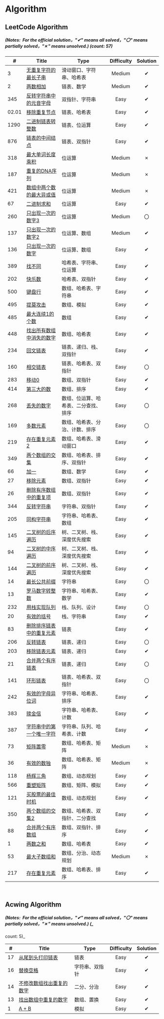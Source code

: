 # Algorithm

## LeetCode Algorithm

##### (Notes: &nbsp;For the official solution，"✔" means all solved，"〇" means partially solved，"✗" means unsolved.) (count: 57)



| #   | Title                                                                                 | Type               | Difficulty | Solution |
|-----|---------------------------------------------------------------------------------------|--------------------|:----------:|:--------:|
|3|[无重复字符的最长子串](https://leetcode.cn/problems/longest-substring-without-repeating-characters/)|滑动窗口、字符串、哈希表|Medium|✔|
|2|[两数相加](https://leetcode.cn/problems/add-two-numbers/)|链表、数学|Medium|✔|
|345|[反转字符串中的元音字母](https://leetcode.cn/problems/reverse-vowels-of-a-string/)|双指针、字符串|Easy|✔|
|02.01|[移除重复节点](https://leetcode.cn/problems/remove-duplicate-node-lcci/)|链表、哈希表|Easy|✔|
|1290|[二进制链表转整数](https://leetcode.cn/problems/convert-binary-number-in-a-linked-list-to-integer/)|链表、位运算|Easy|✔|
|876|[链表的中间结点](https://leetcode.cn/problems/middle-of-the-linked-list/)|链表、双指针|Easy|✔|
| 318 | [最大单词长度乘积](https://leetcode.cn/problems/maximum-product-of-word-lengths/)             | 位运算                |Medium|✗|
| 187 | [重复的DNA序列](https://leetcode.cn/problems/repeated-dna-sequences/)                      | 位运算                |Medium|✗|
| 421 | [数组中两个数的最大异或值](https://leetcode.cn/problems/maximum-xor-of-two-numbers-in-an-array/)  | 位运算                |Medium|✗|
| 67  | [二进制求和](https://leetcode.cn/problems/add-binary/)                                     | 位运算                |Easy|✔|
| 260 | [只出现一次的数字3](https://leetcode.cn/problems/single-number-iii/)                          | 位运算                |Medium|〇|
| 137 | [只出现一次的数字2](https://leetcode.cn/problems/single-number-ii/)                           | 位运算、数组             |Medium|✔|
| 136 | [只出现一次的数字](https://leetcode.cn/problems/single-number/)                               | 位运算、数组             |Easy|✔|
| 389 | [找不同](https://leetcode.cn/problems/find-the-difference/)                              | 哈希表、字符串、位运算        |Easy|✔|
| 202 | [快乐数](https://leetcode.cn/problems/happy-number/)                                     | 哈希表、双指针            |Easy|✔|
| 500 | [键盘行](https://leetcode.cn/problems/keyboard-row/)                                     | 数组、哈希表、字符串         |Easy|✔|
| 495 | [提莫攻击](https://leetcode.cn/problems/teemo-attacking/)                                 | 数组、模拟              |Easy|✔|
| 485 | [最大连续1的个数](https://leetcode.cn/problems/max-consecutive-ones/)                        | 数组                 |Easy|✔|
| 448 | [找出所有数组中消失的数字](https://leetcode.cn/problems/find-all-numbers-disappeared-in-an-array/) | 数组、哈希表             |Easy|✔|
| 234 | [回文链表](https://leetcode.cn/problems/palindrome-linked-list/)                          | 链表、递归、栈、双指针        |Easy|✔|
| 160 | [相交链表](https://leetcode.cn/problems/intersection-of-two-linked-lists/)                | 链表、哈希表、双指针         |Easy|〇|
| 283 | [移动0](https://leetcode.cn/problems/move-zeroes/)                                      | 数组、双指针             |Easy|✔|
| 414 | [第三大的数](https://leetcode.cn/problems/third-maximum-number/)                           | 数组、排序              |Easy|✔|
| 268 | [丢失的数字](https://leetcode.cn/problems/missing-number/)                                 | 数组、位运算、哈希表、二分查找、排序 |Easy|〇|
| 169 | [多数元素](https://leetcode.cn/problems/majority-element/)                                | 数组、哈希表、分治、计数、排序    |Easy|〇|
| 219 | [存在重复元素2](https://leetcode.cn/problems/contains-duplicate-ii/)                        | 数组、哈希表、滑动窗口        |Easy|✔|
| 349 | [两个数组的交集](https://leetcode.cn/problems/intersection-of-two-arrays/)                   | 数组、哈希表、排序、双指针      |Easy|✔|
| 66  | [加一](https://leetcode.cn/problems/plus-one/)                                          | 数组、数学              |Easy|✔|
| 27  | [移除元素](https://leetcode.cn/problems/remove-element/)                                  | 数组、双指针             |Easy|✔|
| 26  | [删除有序数组中的重复项](https://leetcode.cn/problems/remove-duplicates-from-sorted-array/)      | 数组、双指针             |Easy|✔|
| 344 | [反转字符串](https://leetcode.cn/problems/reverse-string/)                                 | 字符串、双指针            |Easy|✔|
| 205 | [同构字符串](https://leetcode.cn/problems/isomorphic-strings/)                             | 字符串、哈希表、数组         |Easy|✔|
| 145 | [二叉树的后序遍历](https://leetcode.cn/problems/binary-tree-postorder-traversal/)             | 树、二叉树、栈、深度优先搜索     |Easy|✔|
| 94  | [二叉树的中序遍历](https://leetcode.cn/problems/binary-tree-inorder-traversal/)               | 树、二叉树、栈、深度优先搜索     |Easy|✔|
| 144 | [二叉树的前序遍历](https://leetcode.cn/problems/binary-tree-preorder-traversal/)              | 树、二叉树、栈、深度优先搜索     |Easy|✔|
| 14  | [最长公共前缀](https://leetcode.cn/problems/longest-common-prefix/)                         | 字符串                |Easy|〇|
| 13  | [罗马数字转整数](https://leetcode.cn/problems/roman-to-integer/)                             | 字符串、哈希表、数学         |Easy|✔|
| 232 | [用栈实现队列](https://leetcode.cn/problems/implement-queue-using-stacks/)                  | 栈、队列、设计            |Easy|〇|
| 20  | [有效的括号](https://leetcode.cn/problems/valid-parentheses/)                              | 栈、字符串              |Easy|✔|
| 83  | [删除排序链表中的重复元素](https://leetcode.cn/problems/remove-duplicates-from-sorted-list/)      | 链表                 |Easy|✔|
| 206 | [反转链表](https://leetcode.cn/problems/reverse-linked-list/)                             | 链表、递归              |Easy|〇|
| 203 | [移除链表元素](https://leetcode.cn/problems/remove-linked-list-elements/)                   | 链表、递归              |    Easy    |✔|
| 21  | [合并两个有序链表](https://leetcode.cn/problems/merge-two-sorted-lists/)                      | 链表、递归              |    Easy    |〇|
| 141 | [环形链表](https://leetcode.cn/problems/linked-list-cycle/)                               | 链表、哈希表、双指针         |    Easy    |〇|
| 242 | [有效的字母异位词](https://leetcode.cn/problems/valid-anagram/)                               | 字符串、哈希表、排序         |    Easy    |✔|
| 383 | [赎金信](https://leetcode.cn/problems/ransom-note/)                                      | 字符串、哈希表、计数         |    Easy    |✔|
| 387 | [字符串中的第一个唯一字符](https://leetcode.cn/problems/first-unique-character-in-a-string/)      | 字符串、队列、哈希表、计数      |    Easy    |✔|
| 73  | [矩阵置零](https://leetcode.cn/problems/set-matrix-zeroes/)                               | 数组、哈希表、矩阵          |   Medium   |✗|
| 36  | [有效的数独](https://leetcode.cn/problems/valid-sudoku/)                                   | 数组、哈希表、矩阵          |   Medium   |✗|
| 118 | [杨辉三角](https://leetcode.cn/problems/pascals-triangle/)                                | 数组、动态规划            |    Easy    |✔|
| 566 | [重塑矩阵](https://leetcode.cn/problems/reshape-the-matrix/)                              | 数组、矩阵、模拟           |    Easy    |✔|
| 121 | [买股票的最佳时机](https://leetcode.cn/problems/best-time-to-buy-and-sell-stock/)             | 数组、动态规划            |    Easy    |✔|
| 350 | [两个数组的交集2](https://leetcode.cn/problems/intersection-of-two-arrays-ii/)               | 数组、哈希表、双指针、二分查找    |    Easy    |    ✔      |
| 88  | [合并两个有序数组](https://leetcode.cn/problems/merge-sorted-array/)                          | 数组、双指针、排序          |    Easy    |    ✔     |
| 1   | [两数之和](https://leetcode.cn/problems/two-sum/)                                         | 数组、哈希表             |    Easy    |    ✔     |
| 53  | [最大子数组和](https://leetcode.cn/problems/maximum-subarray/)                              | 数组、分治、动态规划         |   Medium   |    ✗     |
| 217 | [存在重复元素](https://leetcode.cn/problems/contains-duplicate/)                            | 数组、哈希表、排序          |    Easy    |    ✔     |
 
&nbsp;

## Acwing Algorithm

##### (Notes: &nbsp;For the official solution，"✔" means all solved，"〇" means partially solved，"✗" means unsolved.) (_
count: 5)_

| #   | Title | Type         |          Difficulty          | Solution |
|---|-----------| ---- |:--------:|:----------:|
|17|[从尾到头打印链表](https://www.acwing.com/problem/content/17/)|链表|Easy|✔|
|16|[替换空格](https://www.acwing.com/problem/content/17/)|字符串、双指针|Easy|✔|
|14|[不修改数组找出重复的数字](https://www.acwing.com/problem/content/15/)|二分、分治|Easy|✔|
|13|[找出数组中重复的数字](https://www.acwing.com/problem/content/14/)|数组、置换|Easy|✔|
|1| [A + B](https://www.acwing.com/problem/content/1/)|模拟|Easy|✔|

